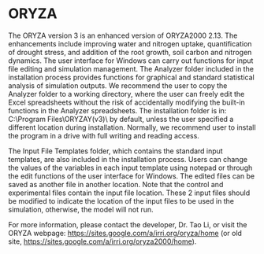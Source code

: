# ORYZA
The ORYZA version 3 is an enhanced version of ORYZA2000 2.13. The enhancements include improving water and nitrogen uptake, quantification of drought stress, and addition of the root growth, soil carbon and nitrogen dynamics.
The user interface for Windows can carry out functions for input file editing and simulation management. The Analyzer folder included in the installation process provides functions for graphical and standard statistical analysis of simulation outputs. We recommend the user to copy the Analyzer folder to a working directory, where the user can freely edit the Excel spreadsheets without the risk of accidentally modifying the built-in functions in the Analyzer spreadsheets. The installation folder is in: C:\Program Files\ORYZAY(v3)\ by default, unless the user specified a different location during installation. Normally, we recommend user to install the program in a drive with full writing and reading access.

The Input File Templates folder, which contains the standard input templates, are also included in the installation process. Users can change the values of the variables in each input template using notepad or through the edit functions of the user interface for Windows. The edited files can be saved as another file in another location. Note that the control and experimental files contain the input file location.  These 2 input files should be modified to indicate the location of the input files to be used in the simulation, otherwise, the model will not run. 

For more information, please contact the developer, Dr. Tao Li, or visit the ORYZA webpage: https://sites.google.com/a/irri.org/oryza/home (or old site, https://sites.google.com/a/irri.org/oryza2000/home).
